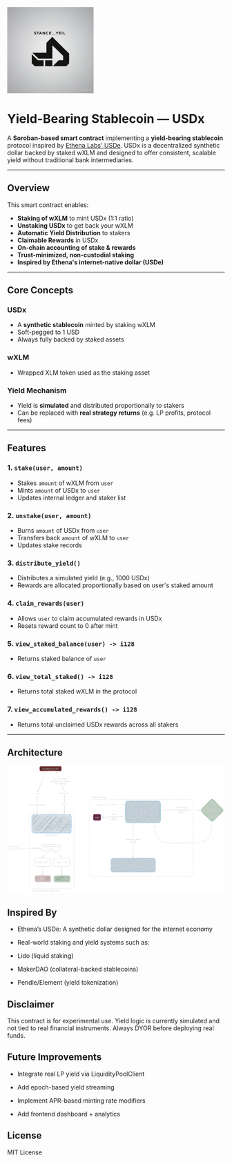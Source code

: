 <img src="https://github.com/tanayarun/Stance/blob/main/assets/PHOTO-2025-04-30-09-07-41.jpg?raw=true" height="200" width="200">

# Yield-Bearing Stablecoin — USDx

A **Soroban-based smart contract** implementing a **yield-bearing stablecoin** protocol inspired by [Ethena Labs' USDe](https://www.ethena.fi). USDx is a decentralized synthetic dollar backed by staked wXLM and designed to offer consistent, scalable yield without traditional bank intermediaries.

---

## Overview

This smart contract enables:

- **Staking of wXLM** to mint USDx (1:1 ratio)
- **Unstaking USDx** to get back your wXLM
- **Automatic Yield Distribution** to stakers
- **Claimable Rewards** in USDx
- **On-chain accounting of stake & rewards**
- **Trust-minimized, non-custodial staking**
- **Inspired by Ethena's internet-native dollar (USDe)**

---

## Core Concepts

### USDx
- A **synthetic stablecoin** minted by staking wXLM
- Soft-pegged to 1 USD
- Always fully backed by staked assets

### wXLM
- Wrapped XLM token used as the staking asset

### Yield Mechanism
- Yield is **simulated** and distributed proportionally to stakers
- Can be replaced with **real strategy returns** (e.g. LP profits, protocol fees)

---

## Features

### 1. `stake(user, amount)`
- Stakes `amount` of wXLM from `user`
- Mints `amount` of USDx to `user`
- Updates internal ledger and staker list

### 2. `unstake(user, amount)`
- Burns `amount` of USDx from `user`
- Transfers back `amount` of wXLM to `user`
- Updates stake records

### 3. `distribute_yield()`
- Distributes a simulated yield (e.g., 1000 USDx)
- Rewards are allocated proportionally based on user's staked amount

### 4. `claim_rewards(user)`
- Allows `user` to claim accumulated rewards in USDx
- Resets reward count to 0 after mint

### 5. `view_staked_balance(user) -> i128`
- Returns staked balance of `user`

### 6. `view_total_staked() -> i128`
- Returns total staked wXLM in the protocol

### 7. `view_accumulated_rewards() -> i128`
- Returns total unclaimed USDx rewards across all stakers

---

## Architecture

![architecture](https://raw.githubusercontent.com/tanayarun/Stance/refs/heads/main/assets/Untitled-2024-09-08-2251.png)

## Inspired By
- Ethena’s USDe: A synthetic dollar designed for the internet economy

- Real-world staking and yield systems such as:

- Lido (liquid staking)

- MakerDAO (collateral-backed stablecoins)

- Pendle/Element (yield tokenization)

## Disclaimer
This contract is for experimental use. Yield logic is currently simulated and not tied to real financial instruments. Always DYOR before deploying real funds.

## Future Improvements
- Integrate real LP yield via LiquidityPoolClient

- Add epoch-based yield streaming

- Implement APR-based minting rate modifiers

- Add frontend dashboard + analytics

## License
MIT License
